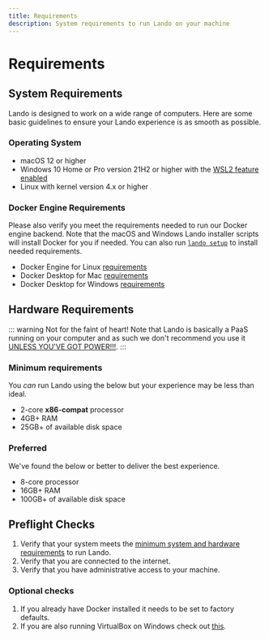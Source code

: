 ```yaml
---
title: Requirements
description: System requirements to run Lando on your machine
---
```


# Requirements

## System Requirements

Lando is designed to work on a wide range of computers. Here are some basic guidelines to ensure your Lando experience is as smooth as possible.

### Operating System

*   macOS 12 or higher
*   Windows 10 Home or Pro version 21H2 or higher with the [WSL2 feature enabled](https://learn.microsoft.com/en-us/windows/wsl/install)
*   Linux with kernel version 4.x or higher

### Docker Engine Requirements

Please also verify you meet the requirements needed to run our Docker engine backend. Note that the macOS and Windows Lando installer scripts will install Docker for you if needed. You can also run [`lando setup`](https://docs.lando.dev/cli/setup.html) to install needed requirements.

* Docker Engine for Linux [requirements](https://docs.docker.com/engine/install/)
* Docker Desktop for Mac [requirements](https://docs.docker.com/desktop/install/mac-install/#system-requirements)
* Docker Desktop for Windows [requirements](https://docs.docker.com/desktop/install/windows-install/#system-requirements)

## Hardware Requirements

::: warning Not for the faint of heart!
Note that Lando is basically a PaaS running on your computer and as such we don't recommend you use it [UNLESS YOU'VE GOT POWER!!!](https://www.youtube.com/watch?v=NowdrL6fvb4).
:::

### Minimum requirements

You _can_ run Lando using the below but your experience may be less than ideal.

*   2-core **x86-compat** processor
*   4GB+ RAM
*   25GB+ of available disk space

### Preferred

We've found the below or better to deliver the best experience.

*   8-core processor
*   16GB+ RAM
*   100GB+ of available disk space

## Preflight Checks

1.  Verify that your system meets the [minimum system and hardware requirements](#system-requirements) to run Lando.
2.  Verify that you are connected to the internet.
3.  Verify that you have administrative access to your machine.

### Optional checks

1.  If you already have Docker installed it needs to be set to factory defaults.
2.  If you are also running VirtualBox on Windows check out [this](./../help/win-also-vb.md).
